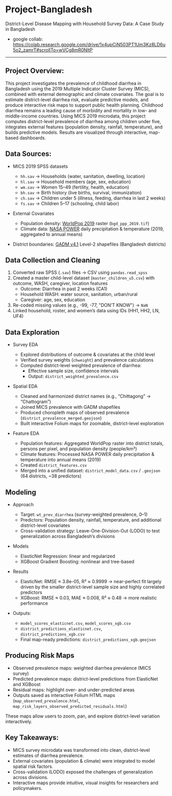 # Project-Bangladesh
District-Level Disease Mapping with Household Survey Data: A Case Study in Bangladesh
* google collab: https://colab.research.google.com/drive/1x4upCiN503PT1Um3Kz8LD6u5o2_zamrT#scrollTo=wVCg8mR0NltP
 
---
## Project Overview:

This project investigates the prevalence of childhood diarrhea in Bangladesh using the 2019 Multiple Indicator Cluster Survey (MICS), combined with external demographic and climate covariates. The goal is to estimate district-level diarrhea risk, evaluate predictive models, and produce interactive risk maps to support public health planning. Childhood diarrhea remains a leading cause of morbidity and mortality in low- and middle-income countries. Using MICS 2019 microdata, this project computes district-level prevalence of diarrhea among children under five, integrates external features (population density, rainfall, temperature), and builds predictive models. Results are visualized through interactive, map-based dashboards.



## Data Sources: 
- MICS 2019 SPSS datasets  
  - `hh.sav` → Households (water, sanitation, dwelling, location)  
  - `hl.sav` → Household members (age, sex, education)  
  - `wm.sav` → Women 15–49 (fertility, health, education)  
  - `bh.sav` → Birth history (live births, survival, immunization)  
  - `ch.sav` → Children under 5 (illness, feeding, diarrhea in last 2 weeks)  
  - `fs.sav` → Children 5–17 (schooling, child labor)  

- External Covariates  
  - Population density: [WorldPop 2019](https://www.worldpop.org/) raster (`bgd_ppp_2019.tif`)  
  - Climate data: [NASA POWER](https://power.larc.nasa.gov/) daily precipitation & temperature (2019, aggregated to annual means)  

- District boundaries: [GADM v4.1](https://gadm.org/) Level-2 shapefiles (Bangladesh districts)



## Data Collection and Cleaning
1. Converted raw SPSS (`.sav`) files → CSV using `pandas.read_spss`  
2. Created a master child-level dataset (`master_children_u5.csv`) with outcome, WASH, caregiver, location features  
   - Outcome: Diarrhea in past 2 weeks (CA1)  
   - Household WASH: water source, sanitation, urban/rural  
   - Caregiver: age, sex, education  
3. Re-coded missing values (e.g., -99, -77, "DON’T KNOW") → `NaN`  
4. Linked household, roster, and women’s data using IDs (HH1, HH2, LN, UF4)

   

## Data Exploration
- Survey EDA
  - Explored distributions of outcome & covariates at the child level  
  - Verified survey weights (`chweight`) and prevalence calculations  
  - Computed district-level weighted prevalence of diarrhea:  
    - Effective sample size, confidence intervals  
    - Output: `district_weighted_prevalence.csv`  
- Spatial EDA
  - Cleaned and harmonized district names (e.g., “Chittagong” → “Chattogram”) 
  - Joined MICS prevalence with GADM shapefiles
  - Produced choropleth maps of observed prevalence (`district_prevalence_merged.geojson`) 
  - Built interactive Folium maps for zoomable, district-level exploration 

- Feature EDA
  - Population features: Aggregated WorldPop raster into district totals, persons per pixel, and population density (people/km²) 
  - Climate features: Processed NASA POWER daily precipitation & temperature into annual means (2019)  
  - Created `district_features.csv`  
  - Merged into a unified dataset: `district_model_data.csv` / `.geojson` (64 districts, ~38 predictors)


## Modeling
- Approach
  - Target: `wt_prev_diarrhea` (survey-weighted prevalence, 0–1)  
  - Predictors: Population density, rainfall, temperature, and additional district-level covariates  
  - Cross-validation strategy: Leave-One-Division-Out (LODO) to test generalization across Bangladesh’s divisions  

- Models
  - ElasticNet Regression: linear and regularized  
  - XGBoost Gradient Boosting: nonlinear and tree-based  

- Results
  - ElasticNet: RMSE ≈ 3.8e-05, R² ≈ 0.9999 → near-perfect fit largely driven by the smaller district-level sample size and highly correlated predictors
  - XGBoost: RMSE ≈ 0.03, MAE ≈ 0.008, R² ≈ 0.48 → more realistic performance

- Outputs:  
  - `model_scores_elasticnet.csv`, `model_scores_xgb.csv`  
  - `district_predictions_elasticnet.csv`, `district_predictions_xgb.csv`  
  - Final map-ready predictions: `district_predictions_xgb.geojson`

## Producing Risk Maps
- Observed prevalence maps: weighted diarrhea prevalence (MICS survey) 
- Predicted prevalence maps: district-level predictions from ElasticNet and XGBoost 
- Residual maps: highlight over- and under-predicted areas  
- Outputs saved as interactive Folium HTML maps (`map_observed_prevalence.html`, `map_risk_layers_observed_predicted_residuals.html`)  

These maps allow users to zoom, pan, and explore district-level variation interactively.  


## Key Takeaways:
- MICS survey microdata was transformed into clean, district-level estimates of diarrhea prevalence.  
- External covariates (population & climate) were integrated to model spatial risk factors.  
- Cross-validation (LODO) exposed the challenges of generalization across divisions.  
- Interactive maps provide intuitive, visual insights for researchers and policymakers.  
